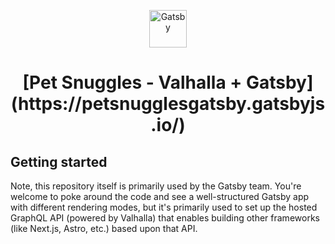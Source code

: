 <p align="center">
  <a href="https://www.gatsbyjs.com/?utm_source=starter&utm_medium=readme&utm_campaign=minimal-starter-ts">
    <img alt="Gatsby" src="https://www.gatsbyjs.com/Gatsby-Monogram.svg" width="60" />
  </a>
</p>
<h1 align="center">
  [Pet Snuggles -  Valhalla + Gatsby](https://petsnugglesgatsby.gatsbyjs.io/)
</h1>

## Getting started

Note, this repository itself is primarily used by the Gatsby team. You're welcome to poke around the code and see a well-structured Gatsby app with different rendering modes, but it's primarily used to set up the hosted GraphQL API (powered by Valhalla) that enables building other frameworks (like Next.js, Astro, etc.) based upon that API.

